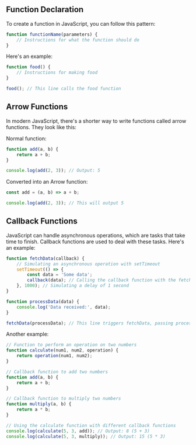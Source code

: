 ## Function Declaration
To create a function in JavaScript, you can follow this pattern:

```javascript
function functionName(parameters) {
    // Instructions for what the function should do
}
```
Here's an example:

```javascript
function food() {
    // Instructions for making food
}

food(); // This line calls the food function
```
## Arrow Functions
In modern JavaScript, there's a shorter way to write functions called arrow functions. They look like this:

Normal function:
```javascript
function add(a, b) {
    return a + b;
}

console.log(add(2, 3)); // Output: 5
```
Converted into an Arrow function:

```javascript
const add = (a, b) => a + b;

console.log(add(2, 3)); // This will output 5
```

## Callback Functions
JavaScript can handle asynchronous operations, which are tasks that take time to finish. Callback functions are used to deal with these tasks. Here's an example:

```javascript
function fetchData(callback) {
    // Simulating an asynchronous operation with setTimeout
    setTimeout(() => {
        const data = 'Some data';
        callback(data); // Calling the callback function with the fetched data
    }, 1000); // Simulating a delay of 1 second
}

function processData(data) {
    console.log('Data received:', data);
}

fetchData(processData); // This line triggers fetchData, passing processData as a callback function
```

Another example:
```javascript
// Function to perform an operation on two numbers
function calculate(num1, num2, operation) {
    return operation(num1, num2);
}

// Callback function to add two numbers
function add(a, b) {
    return a + b;
}

// Callback function to multiply two numbers
function multiply(a, b) {
    return a * b;
}

// Using the calculate function with different callback functions
console.log(calculate(5, 3, add)); // Output: 8 (5 + 3)
console.log(calculate(5, 3, multiply)); // Output: 15 (5 * 3)
```






